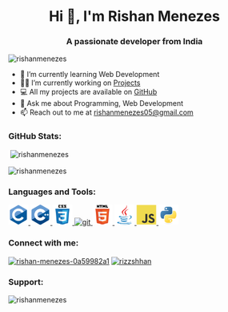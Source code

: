 <h1 align="center">Hi 👋, I'm Rishan Menezes</h1>
<h3 align="center">A passionate developer from India</h3>

<p align="left"> <img src="https://komarev.com/ghpvc/?username=rishanmenezes&label=Profile%20views&color=0e75b6&style=flat" alt="rishanmenezes" /> </p>

- 🌱 I’m currently learning Web Development
- 👨‍💻 I’m currently working on [Projects](https://github.com/rishanmenezes?tab=repositories)
- 💻 All my projects are available on [GitHub](https://github.com/rishanmenezes)
- 💬 Ask me about Programming, Web Development
- 📫 Reach out to me at rishanmenezes05@gmail.com

<h3 align="left">GitHub Stats:</h3>
<p>&nbsp;<img align="center" src="https://github-readme-stats.vercel.app/api?username=rishanmenezes&show_icons=true&locale=en" alt="rishanmenezes" /></p>

<p><img align="center" src="https://github-readme-streak-stats.herokuapp.com/?user=rishanmenezes&" alt="rishanmenezes" /></p>

<h3 align="left">Languages and Tools:</h3>
<p align="left"> <a href="https://www.cprogramming.com/" target="_blank" rel="noreferrer"> <img src="https://raw.githubusercontent.com/devicons/devicon/master/icons/c/c-original.svg" alt="c" width="40" height="40"/> </a> <a href="https://www.w3schools.com/cpp/" target="_blank" rel="noreferrer"> <img src="https://raw.githubusercontent.com/devicons/devicon/master/icons/cplusplus/cplusplus-original.svg" alt="cplusplus" width="40" height="40"/> </a> <a href="https://www.w3schools.com/css/" target="_blank" rel="noreferrer"> <img src="https://raw.githubusercontent.com/devicons/devicon/master/icons/css3/css3-original-wordmark.svg" alt="css3" width="40" height="40"/> </a> <a href="https://git-scm.com/" target="_blank" rel="noreferrer"> <img src="https://www.vectorlogo.zone/logos/git-scm/git-scm-icon.svg" alt="git" width="40" height="40"/> </a> <a href="https://www.w3.org/html/" target="_blank" rel="noreferrer"> <img src="https://raw.githubusercontent.com/devicons/devicon/master/icons/html5/html5-original-wordmark.svg" alt="html5" width="40" height="40"/> </a> <a href="https://www.java.com" target="_blank" rel="noreferrer"> <img src="https://raw.githubusercontent.com/devicons/devicon/master/icons/java/java-original.svg" alt="java" width="40" height="40"/> </a> <a href="https://developer.mozilla.org/en-US/docs/Web/JavaScript" target="_blank" rel="noreferrer"> <img src="https://raw.githubusercontent.com/devicons/devicon/master/icons/javascript/javascript-original.svg" alt="javascript" width="40" height="40"/> </a> <a href="https://www.python.org" target="_blank" rel="noreferrer"> <img src="https://raw.githubusercontent.com/devicons/devicon/master/icons/python/python-original.svg" alt="python" width="40" height="40"/> </a> </p>

<h3 align="left">Connect with me:</h3>
<p align="left">
<a href="https://linkedin.com/in/rishan-menezes-0a59982a1" target="blank"><img align="center" src="https://raw.githubusercontent.com/rahuldkjain/github-profile-readme-generator/master/src/images/icons/Social/linked-in-alt.svg" alt="rishan-menezes-0a59982a1" height="30" width="40" /></a>
<a href="https://instagram.com/rizzshhan" target="blank"><img align="center" src="https://raw.githubusercontent.com/rahuldkjain/github-profile-readme-generator/master/src/images/icons/Social/instagram.svg" alt="rizzshhan" height="30" width="40" /></a>
</p>

<h3 align="left">Support:</h3>
<p><a href="https://www.buymeacoffee.com/rishanmenezes"> <img align="left" src="https://cdn.buymeacoffee.com/buttons/v2/default-yellow.png" height="50" width="210" alt="rishanmenezes" /></a></p><br><br>
